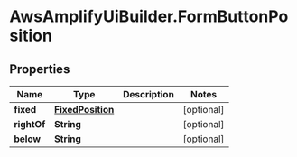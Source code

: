 # AwsAmplifyUiBuilder.FormButtonPosition

## Properties

Name | Type | Description | Notes
------------ | ------------- | ------------- | -------------
**fixed** | [**FixedPosition**](FixedPosition.md) |  | [optional] 
**rightOf** | **String** |  | [optional] 
**below** | **String** |  | [optional] 


